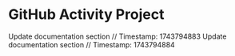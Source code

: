 # GitHub Activity Project
Update documentation section
// Timestamp: 1743794883
Update documentation section
// Timestamp: 1743794884
